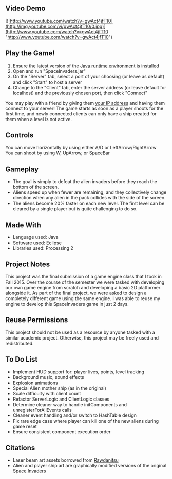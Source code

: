 ## Video Demo
[![http://www.youtube.com/watch?v=gwAct4jfT10](http://img.youtube.com/vi/gwAct4jfT10/0.jpg)](http://www.youtube.com/watch?v=gwAct4jfT10 "http://www.youtube.com/watch?v=gwAct4jfT10")

## Play the Game!
1. Ensure the latest version of the [Java runtime environment](http://www.oracle.com/technetwork/java/javase/downloads/jre8-downloads-2133155.html) is installed
2. Open and run "SpaceInvaders.jar"
3. On the "Server" tab, select a port of your choosing (or leave as default) and click "Start" to host a server
4. Change to the "Client" tab, enter the server address (or leave default for localhost) and the previously chosen port, then click "Connect"

You may play with a friend by giving them [your IP address](http://whatismyipaddress.com/) and having them connect to your server! The game starts as soon as a player shoots for the first time, and newly connected clients can only have a ship created for them when a level is not active.

## Controls
You can move horizontally by using either A/D or LeftArrow/RightArrow  
You can shoot by using W, UpArrow, or SpaceBar

## Gameplay
- The goal is simply to defeat the alien invaders before they reach the bottom of the screen.
- Aliens speed up when fewer are remaining, and they collectively change direction when any alien in the pack collides with the side of the screen.
- The aliens become 20% faster on each new level.  The first level can be cleared by a single player but is quite challenging to do so.

## Made With
- Language used: Java
- Software used: Eclipse
- Libraries used: Processing 2

## Project Notes
This project was the final submission of a game engine class that I took in Fall 2015. Over the course of the semester we were tasked with developing our own game engine from scratch and developing a basic 2D platformer alongside it. As part of the final project, we were asked to design a completely different game using the same engine. I was able to reuse my engine to develop this SpaceInvaders game in just 2 days.

## Reuse Permissions
This project should not be used as a resource by anyone tasked with a similar academic project.  Otherwise, this project may be freely used and redistributed.

## To Do List
- Implement HUD support for: player lives, points, level tracking
- Background music, sound effects
- Explosion animations
- Special Alien mother ship (as in the original)
- Scale difficulty with client count
- Refactor ServerLogic and ClientLogic classes
- Determine cleaner way to handle initComponents and unregisterForAllEvents calls
- Cleaner event handling and/or switch to HashTable design
- Fix rare edge case where player can kill one of the new aliens during game reset
- Ensure consistent component execution order

## Citations
- Laser beam art assets borrowed from [Rawdanitsu](http://opengameart.org/content/lasers-and-beams)
- Alien and player ship art are graphically modified versions of the original [Space Invaders](http://villains.wikia.com/wiki/Space_Invaders)
